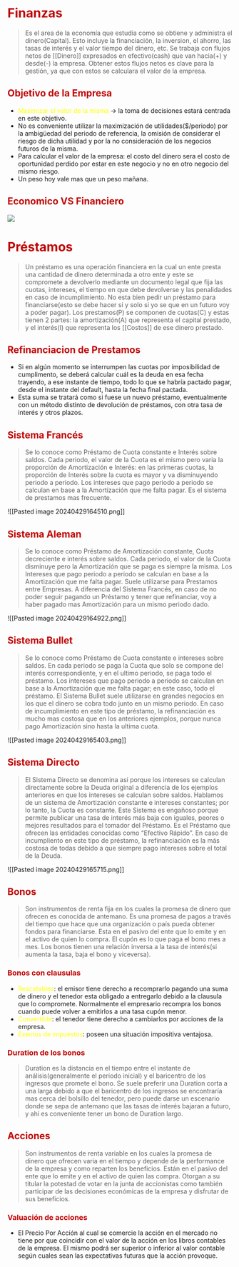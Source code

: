 # <span style="color:#c00000">Finanzas</span>

>Es el area de la economía que estudia como se obtiene y administra el dinero(Capital). Esto incluye la financiación, la inversion, el ahorro, las tasas de interés y el valor tiempo del dinero, etc.
>Se trabaja con flujos netos de [[Dinero]] expresados en efectivo(cash) que van hacia(+) y desde(-) la empresa. Obtener estos flujos netos es clave para la gestión, ya que con estos se calculara el valor de la empresa.

## <span style="color:#c00000">Objetivo de la Empresa</span>
- <span style="color:#ffff00">Maximizar el valor de la misma </span>-> la toma de decisiones estará centrada en este objetivo.
- No es conveniente utilizar la maximización de utilidades($/periodo) por la ambigüedad del periodo de referencia, la omisión de considerar el riesgo de dicha utilidad y por la no consideración de los negocios futuros de la misma.
- Para calcular el valor de la empresa: el costo del dinero sera el costo de oportunidad perdido por estar en este negocio y no en otro negocio del mismo riesgo.
- Un peso hoy vale mas que un peso mañana.
## <span style="color:#c00000">Economico VS Financiero</span>
![](https://lh7-us.googleusercontent.com/WCoeJHTWMJvYfkFAUy2Vm0cZb37zdX6CPvQaRSiyyXWa9At9yxnqwAicxYs6UWA68sxlYKdlOla72qnz76ZVavfavrHvjrzWsqjcqu3jTVTjBngIALXrZKuWZ_qwV3-GCVfLr-XuRL8Jr2ewPApdC9B4EQ=nw)

# <span style="color:#c00000">Préstamos</span>
> Un préstamo es una operación financiera en la cual un ente presta una cantidad de dinero determinada a otro ente y este se compromete a devolverlo mediante un documento legal que fija las cuotas, intereses, el tiempo en que debe devolverse y las penalidades en caso de incumplimiento.
> No esta bien pedir un préstamo para financiarse(esto se debe hacer si y solo si yo se que en un futuro voy a poder pagar).
> Los prestamos(P) se componen de cuotas(C) y estas tienen 2 partes: la amortización(A) que representa el capital prestado, y el interés(I) que representa los [[Costos]] de ese dinero prestado.

## <span style="color:#c00000">Refinanciacion de Prestamos</span>
- Si en algún momento se interrumpen las cuotas por imposibilidad de cumplimento, se deberá calcular cuál es la deuda en esa fecha trayendo, a ese instante de tiempo, todo lo que se habría pactado pagar, desde el instante del default, hasta la fecha final pactada.
- Esta suma se tratará como si fuese un nuevo préstamo, eventualmente con un método distinto de devolución de préstamos, con otra tasa de interés y otros plazos.

## <span style="color:#c00000">Sistema Francés</span>
> Se lo conoce como Préstamo de Cuota constante e Interés sobre saldos. Cada periodo, el valor de la Cuota es el mismo pero varia la proporción de Amortización e Interés: en las primeras cuotas, la proporción de Interés sobre la cuota es mayor y va disminuyendo periodo a periodo.
> Los intereses que pago periodo a periodo se calculan en base a la Amortización que me falta pagar.
> Es el sistema de prestamos mas frecuente.

![[Pasted image 20240429164510.png]]

## <span style="color:#c00000">Sistema Aleman</span>
> Se lo conoce como Préstamo de Amortización constante, Cuota decreciente e interés sobre saldos. Cada periodo, el valor de la Cuota disminuye pero la Amortización que se paga es siempre la misma.
> Los Intereses que pago periodo a periodo se calculan en base a la Amortización que me falta pagar.
> Suele utilizarse para Prestamos entre Empresas.
> A diferencia del Sistema Francés, en caso de no poder seguir pagando un Préstamo y tener que refinanciar, voy a haber pagado mas Amortización para un mismo periodo dado.

![[Pasted image 20240429164922.png]]

## <span style="color:#c00000">Sistema Bullet</span>
> Se lo conoce como Préstamo de Cuota constante e intereses sobre saldos. En cada periodo se paga la Cuota que solo se compone del interés correspondiente, y en el ultimo periodo, se paga todo el préstamo.
> Los intereses que pago periodo a periodo se calculan en base a la Amortización que me falta pagar; en este caso, todo el préstamo.
> El Sistema Bullet suele utilizarse en grandes negocios en los que el dinero se cobra todo junto en un mismo periodo.
> En caso de incumplimiento en este tipo de préstamo, la refinanciación es mucho mas costosa que en los anteriores ejemplos, porque nunca pago Amortización sino hasta la ultima cuota.

![[Pasted image 20240429165403.png]]

## <span style="color:#c00000">Sistema Directo</span>
> El Sistema Directo se denomina así porque los intereses se calculan directamente sobre la Deuda original a diferencia de los ejemplos anteriores en que los intereses se calculan sobre saldos. Hablamos de un sistema de Amortización constante e intereses constantes; por lo tanto, la Cuota es constante.
   Este Sistema es engañoso porque permite publicar una tasa de interés más baja con iguales, peores o mejores resultados para el tomador del Préstamo. Es el Préstamo que ofrecen las entidades conocidas como “Efectivo Rápido”.
   En caso de incumpliento en este tipo de préstamo, la refinanciación es la más costosa de todas debido a que siempre pago intereses sobre el total de la Deuda.

![[Pasted image 20240429165715.png]]


## <span style="color:#c00000">Bonos</span>
> Son instrumentos de renta fija en los cuales la promesa de dinero que ofrecen es conocida de antemano.
> Es una promesa de pagos a través del tiempo que hace que una organización o país pueda obtener fondos para financiarse.
> Esta en el pasivo del ente que lo emite y en el activo de quien lo compra.
> El cupón es lo que paga el bono mes a mes.
> Los bonos tienen una relación inversa a la tasa de interés(si aumenta la tasa, baja el bono y viceversa).

### <span style="color:#c00000">Bonos con clausulas</span>
- <span style="color:#ffff00">Rescatables</span>: el emisor tiene derecho a recomprarlo pagando una suma de dinero y el tenedor esta obligado a entregarlo debido a la clausula que lo compromete. Normalmente el empresario recompra los bonos cuando puede volver a emitirlos a una tasa cupón menor.
- <span style="color:#ffff00">Convertible</span>: el tenedor tiene derecho a cambiarlos por acciones de la empresa.
- <span style="color:#ffff00">Exentos de impuestos</span>: poseen una situación impositiva ventajosa.

### <span style="color:#c00000">Duration de los bonos</span> 
> Duration es la distancia en el tiempo entre el instante de análisis(generalmente el periodo inicial) y el baricentro de los ingresos que promete el bono.
> Se suele preferir una Duration corta a una larga debido a que el baricentro de los ingresos se encontraría mas cerca del bolsillo del tenedor, pero puede darse un escenario donde se sepa de antemano que las tasas de interés bajaran a futuro, y ahí es conveniente tener un bono de Duration largo.


## <span style="color:#c00000">Acciones</span> 
> Son instrumentos de renta variable en los cuales la promesa de dinero que ofrecen varia en el tiempo y depende de la performance de la empresa y como reparten los beneficios.
> Están en el pasivo del ente que lo emite y en el activo de quien las compra.
> Otorgan a su titular la potestad de votar en la junta de accionistas como también participar de las decisiones económicas de la empresa y disfrutar de sus beneficios.

### <span style="color:#c00000">Valuación de acciones</span>
- El Precio Por Acción al cual se comercie la acción en el mercado no tiene por que coincidir con el valor de la acción en los libros contables de la empresa. El mismo podrá ser superior o inferior al valor contable según cuales sean las expectativas futuras que la acción provoque.
